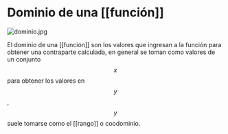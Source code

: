 # Dominio de una [[función]]

![dominio.jpg](https://static.platzi.com/media/user_upload/dominio-ca782658-9663-4adc-ad56-e4921b1e58b1.jpg)

El dominio de una [[función]] son los valores que ingresan a la función para obtener una contraparte calculada, en general se toman como valores de un conjunto $$x$$para obtener los valores en $$y$$, $$y$$ suele tomarse como el [[rango]] o coodominio.